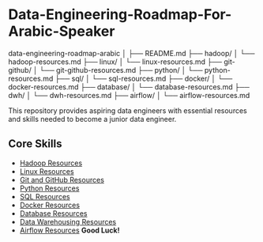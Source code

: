 # Data-Engineering-Roadmap-For-Arabic-Speaker
data-engineering-roadmap-arabic
│
├── README.md
├── hadoop/
│   └── hadoop-resources.md
├── linux/
│   └── linux-resources.md
├── git-github/
│   └── git-github-resources.md
├── python/
│   └── python-resources.md
├── sql/
│   └── sql-resources.md
├── docker/
│   └── docker-resources.md
├── database/
│   └── database-resources.md
├── dwh/
│   └── dwh-resources.md
├── airflow/
│   └── airflow-resources.md

This repository provides aspiring data engineers with essential resources and skills needed to become a junior data engineer.

## Core Skills
- [Hadoop Resources](hadoop/hadoop-resources.md)
- [Linux Resources](linux/linux-resources.md)
- [Git and GitHub Resources](git-github/git-github-resources.md)
- [Python Resources](python/python-resources.md)
- [SQL Resources](sql/sql-resources.md)
- [Docker Resources](docker/docker-resources.md)
- [Database Resources](database/database-resources.md)
- [Data Warehousing Resources](dwh/dwh-resources.md)
- [Airflow Resources](airflow/airflow-resources.md)
**Good Luck!**

